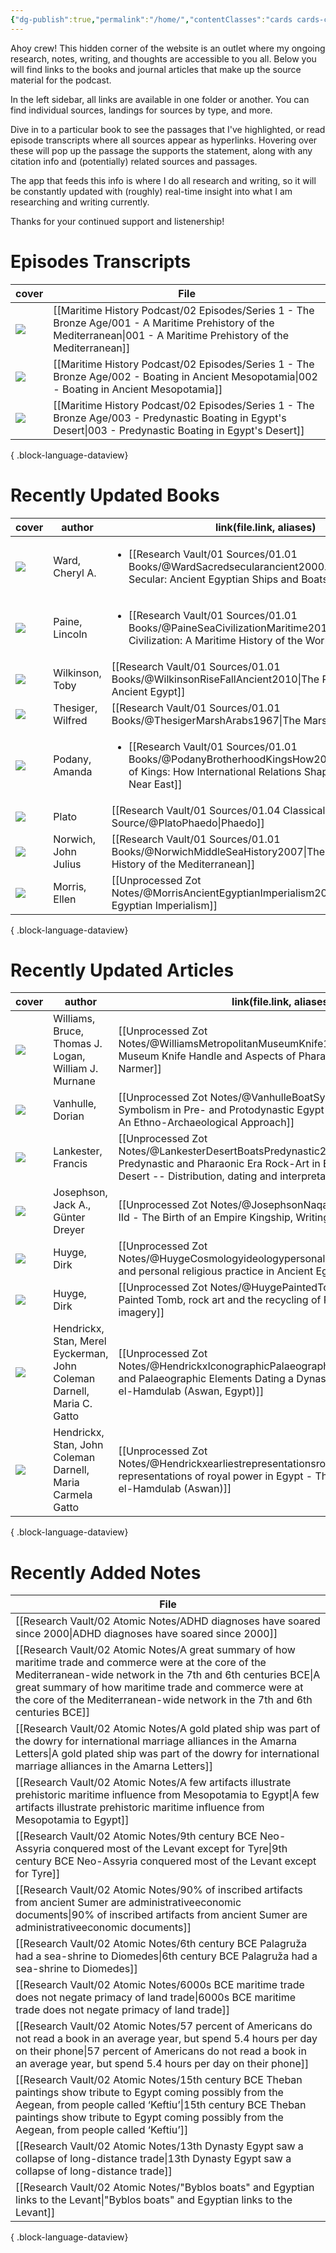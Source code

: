 ```yaml
---
{"dg-publish":true,"permalink":"/home/","contentClasses":"cards cards-cover cards-cover-no-border","tags":["gardenEntry"]}
---
```


Ahoy crew! This hidden corner of the website is an outlet where my ongoing research, notes, writing, and thoughts are accessible to you all. Below you will find links to the books and journal articles that make up the source material for the podcast.

In the left sidebar, all links are available in one folder or another. You can find individual sources, landings for sources by type, and more.

Dive in to a particular book to see the passages that I've highlighted, or read episode transcripts where all sources appear as hyperlinks. Hovering over these will pop up the passage the supports the statement, along with any citation info and (potentially) related sources and passages.

The app that feeds this info is where I do all research and writing, so it will be constantly updated with (roughly) real-time insight into what I am researching and writing currently.

Thanks for your continued support and listenership!

# Episodes Transcripts

| cover                                                                                         | File                                                                                                                                                                     |
| --------------------------------------------------------------------------------------------- | ------------------------------------------------------------------------------------------------------------------------------------------------------------------------ |
| ![](https://res.cloudinary.com/ducqxvol0/image/upload/v1694658433/001_Final_Cover_yiabon.png) | [[Maritime History Podcast/02 Episodes/Series 1 - The Bronze Age/001 - A Maritime Prehistory of the Mediterranean\|001 - A Maritime Prehistory of the Mediterranean]] |
| ![](https://res.cloudinary.com/ducqxvol0/image/upload/v1694658376/002_Final_Cover_r10lra.png) | [[Maritime History Podcast/02 Episodes/Series 1 - The Bronze Age/002 - Boating in Ancient Mesopotamia\|002 - Boating in Ancient Mesopotamia]]                         |
| ![](\-)                                                                                       | [[Maritime History Podcast/02 Episodes/Series 1 - The Bronze Age/003 - Predynastic Boating in Egypt's Desert\|003 - Predynastic Boating in Egypt's Desert]]           |

{ .block-language-dataview}

# Recently Updated Books

| cover                                                                                                    | author               | link(file.link, aliases)                                                                                                                                                       |
| -------------------------------------------------------------------------------------------------------- | -------------------- | ------------------------------------------------------------------------------------------------------------------------------------------------------------------------------ |
| ![](https://res.cloudinary.com/ducqxvol0/image/upload/v1695481196/Source%20Covers/ward_cover_fyq0ko.png) | Ward, Cheryl A.      | <ul><li>[[Research Vault/01 Sources/01.01 Books/@WardSacredsecularancient2000.md\\|Sacred and Secular: Ancient Egyptian Ships and Boats]]</li></ul>                            |
| ![](https://m.media-amazon.com/images/I/91Id2S35ZwL._SL1500_.jpg)                                        | Paine, Lincoln       | <ul><li>[[Research Vault/01 Sources/01.01 Books/@PaineSeaCivilizationMaritime2013.md\\|The Sea and Civilization: A Maritime History of the World]]</li></ul>                   |
| ![](https://m.media-amazon.com/images/I/61g9Jws4k9L._SL1500_.jpg)                                        | Wilkinson, Toby      | [[Research Vault/01 Sources/01.01 Books/@WilkinsonRiseFallAncient2010\|The Rise and Fall of Ancient Egypt]]                                                                 |
| ![](https://m.media-amazon.com/images/I/61cvX+77YSL._SL1169_.jpg)                                        | Thesiger, Wilfred    | [[Research Vault/01 Sources/01.01 Books/@ThesigerMarshArabs1967\|The Marsh Arabs]]                                                                                          |
| ![](https://m.media-amazon.com/images/I/81h5H7XRaXL._SL1360_.jpg)                                        | Podany, Amanda       | <ul><li>[[Research Vault/01 Sources/01.01 Books/@PodanyBrotherhoodKingsHow2012.md\\|Brotherhood of Kings: How International Relations Shaped the Ancient Near East]]</li></ul> |
| ![](https://m.media-amazon.com/images/I/61yetD2aanL._SL1000_.jpg)                                        | Plato                | [[Research Vault/01 Sources/01.04 Classical Source/@PlatoPhaedo\|Phaedo]]                                                                                                   |
| ![](https://m.media-amazon.com/images/I/51zROGHcIiL.jpg)                                                 | Norwich, John Julius | [[Research Vault/01 Sources/01.01 Books/@NorwichMiddleSeaHistory2007\|The Middle Sea: A History of the Mediterranean]]                                                      |
| ![](https://m.media-amazon.com/images/I/51pCfd9PwxL.jpg)                                                 | Morris, Ellen        | [[Unprocessed Zot Notes/@MorrisAncientEgyptianImperialism2018\|Ancient Egyptian Imperialism]]                                                                               |

{ .block-language-dataview}

# Recently Updated Articles

| cover                                                                                                                     | author                                                                 | link(file.link, aliases)                                                                                                                                                                              |
| ------------------------------------------------------------------------------------------------------------------------- | ---------------------------------------------------------------------- | ----------------------------------------------------------------------------------------------------------------------------------------------------------------------------------------------------- |
| ![](https://res.cloudinary.com/ducqxvol0/image/upload/v1694744142/Source%20Covers/Pasted_image_20230723175354_vyhyyx.png) | Williams, Bruce, Thomas J. Logan, William J. Murnane                   | [[Unprocessed Zot Notes/@WilliamsMetropolitanMuseumKnife1987\|The Metropolitan Museum Knife Handle and Aspects of Pharaonic Imagery before Narmer]]                                                |
| ![](https://res.cloudinary.com/ducqxvol0/image/upload/v1694744076/Source%20Covers/Pasted_image_20230723174916_mtmz1o.png) | Vanhulle, Dorian                                                       | [[Unprocessed Zot Notes/@VanhulleBoatSymbolismPre2018\|Boat Symbolism in Pre- and Protodynastic Egypt (ca 4500-2600 B.C.) -- An Ethno-Archaeological Approach]]                                    |
| ![](https://res.cloudinary.com/ducqxvol0/image/upload/v1694743713/Source%20Covers/Pasted_image_20230723164629_u5bd4v.png) | Lankester, Francis                                                     | [[Unprocessed Zot Notes/@LankesterDesertBoatsPredynastic2013\|Desert Boats - Predynastic and Pharaonic Era Rock-Art in Egypt’s Central Eastern Desert -- Distribution, dating and interpretation]] |
| ![](https://res.cloudinary.com/ducqxvol0/image/upload/v1694743652/Source%20Covers/Pasted_image_20230722164037_fv1kpb.png) | Josephson, Jack A., Günter Dreyer                                      | [[Unprocessed Zot Notes/@JosephsonNaqadaIIdBirth2015\|Naqada IId - The Birth of an Empire Kingship, Writing, Organized Religion]]                                                                  |
| ![](https://res.cloudinary.com/ducqxvol0/image/upload/v1694743591/Source%20Covers/Pasted_image_20230722153648_cjgoxp.png) | Huyge, Dirk                                                            | [[Unprocessed Zot Notes/@HuygeCosmologyideologypersonal\|Cosmology, ideology, and personal religious practice in Ancient Egyptian rock art]]                                                       |
| ![](https://res.cloudinary.com/ducqxvol0/image/upload/v1694743541/Source%20Covers/Pasted_image_20230722162537_kkrkdt.png) | Huyge, Dirk                                                            | [[Unprocessed Zot Notes/@HuygePaintedTombrock2014\|The Painted Tomb, rock art and the recycling of Predynastic Egyptian imagery]]                                                                  |
| ![](https://res.cloudinary.com/ducqxvol0/image/upload/v1694743492/Source%20Covers/Pasted_image_20230722150753_rzfj4l.png) | Hendrickx, Stan, Merel Eyckerman, John Coleman Darnell, Maria C. Gatto | [[Unprocessed Zot Notes/@HendrickxIconographicPalaeographicElements\|Iconographic and Palaeographic Elements Dating a Dynasty 0 Rock Art Site at Nag el-Hamdulab (Aswan, Egypt)]]                  |
| ![](https://res.cloudinary.com/ducqxvol0/image/upload/v1694743420/Source%20Covers/hendrickx_2012_iskva3.png)              | Hendrickx, Stan, John Coleman Darnell, Maria Carmela Gatto             | [[Unprocessed Zot Notes/@Hendrickxearliestrepresentationsroyal2012\|The earliest representations of royal power in Egypt - The rock drawings of Nag el-Hamdulab (Aswan)]]                          |

{ .block-language-dataview}

# Recently Added Notes

| File                                                                                                                                                                                                                                                                                                                 |
| -------------------------------------------------------------------------------------------------------------------------------------------------------------------------------------------------------------------------------------------------------------------------------------------------------------------- |
| [[Research Vault/02 Atomic Notes/ADHD diagnoses have soared since 2000\|ADHD diagnoses have soared since 2000]]                                                                                                                                                                                                   |
| [[Research Vault/02 Atomic Notes/A great summary of how maritime trade and commerce were at the core of the Mediterranean-wide network in the 7th and 6th centuries BCE\|A great summary of how maritime trade and commerce were at the core of the Mediterranean-wide network in the 7th and 6th centuries BCE]] |
| [[Research Vault/02 Atomic Notes/A gold plated ship was part of the dowry for international marriage alliances in the Amarna Letters\|A gold plated ship was part of the dowry for international marriage alliances in the Amarna Letters]]                                                                       |
| [[Research Vault/02 Atomic Notes/A few artifacts illustrate prehistoric maritime influence from Mesopotamia to Egypt\|A few artifacts illustrate prehistoric maritime influence from Mesopotamia to Egypt]]                                                                                                       |
| [[Research Vault/02 Atomic Notes/9th century BCE Neo-Assyria conquered most of the Levant except for Tyre\|9th century BCE Neo-Assyria conquered most of the Levant except for Tyre]]                                                                                                                             |
| [[Research Vault/02 Atomic Notes/90% of inscribed artifacts from ancient Sumer are administrativeeconomic documents\|90% of inscribed artifacts from ancient Sumer are administrativeeconomic documents]]                                                                                                         |
| [[Research Vault/02 Atomic Notes/6th century BCE Palagruža had a sea-shrine to Diomedes\|6th century BCE Palagruža had a sea-shrine to Diomedes]]                                                                                                                                                                 |
| [[Research Vault/02 Atomic Notes/6000s BCE maritime trade does not negate primacy of land trade\|6000s BCE maritime trade does not negate primacy of land trade]]                                                                                                                                                 |
| [[Research Vault/02 Atomic Notes/57 percent of Americans do not read a book in an average year, but spend 5.4 hours per day on their phone\|57 percent of Americans do not read a book in an average year, but spend 5.4 hours per day on their phone]]                                                           |
| [[Research Vault/02 Atomic Notes/15th century BCE Theban paintings show tribute to Egypt coming possibly from the Aegean, from people called ‘Keftiu’\|15th century BCE Theban paintings show tribute to Egypt coming possibly from the Aegean, from people called ‘Keftiu’]]                                     |
| [[Research Vault/02 Atomic Notes/13th Dynasty Egypt saw a collapse of long-distance trade\|13th Dynasty Egypt saw a collapse of long-distance trade]]                                                                                                                                                             |
| [[Research Vault/02 Atomic Notes/"Byblos boats" and Egyptian links to the Levant\|"Byblos boats" and Egyptian links to the Levant]]                                                                                                                                                                               |

{ .block-language-dataview}